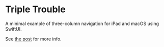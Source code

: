 # Triple Trouble

A minimal example of three-column navigation for iPad and macOS using SwiftUI.

See [the post](https://kean.blog/post/triple-trouble) for more info.
